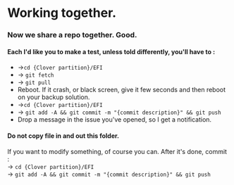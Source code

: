 # Working together.

### Now we share a repo together. Good.

#### Each I'd like you to make a test, unless told differently, you'll have to :

* -&gt;`cd {Clover partition}/EFI`
* -&gt; `git fetch`
* -&gt; `git pull`
* Reboot. If it crash, or black screen, give it few seconds and then reboot on your backup solution.
* -&gt;`cd {Clover partition}/EFI`
* -&gt; `git add -A && git commit -m "{commit description}" && git push`
* Drop a message in the issue you've opened, so I get a notification.

#### Do not copy file in and out this folder.

If you want to modify something, of course you can. After it's done, commit :  
-&gt; `cd {Clover partition}/EFI`  
-&gt; `git add -A && git commit -m "{commit description}" && git push`



